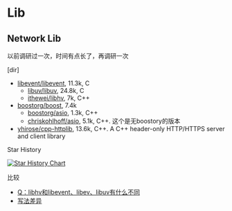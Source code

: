 # Lib

## Network Lib

以前调研过一次，时间有点长了，再调研一次

[dir]

- [libevent/libevent](https://github.com/libevent/libevent),  11.3k, C
  - [libuv/libuv](https://github.com/libuv/libuv),  24.8k, C
  - [ithewei/libhv](https://github.com/ithewei/libhv),  7k, C++
- [boostorg/boost](https://github.com/boostorg/boost),  7.4k
  - [boostorg/asio](https://github.com/boostorg/asio),  1.3k, C++
  - [chriskohlhoff/asio](https://github.com/chriskohlhoff/asio),  5.1k, C++.  这个是无boostory的版本
- [yhirose/cpp-httplib](https://github.com/yhirose/cpp-httplib),  13.6k, C++.  A C++ header-only HTTP/HTTPS server and client library

Star History

[![Star History Chart](https://api.star-history.com/svg?repos=libuv/libuv,ithewei/libhv,yhirose/cpp-httplib,boostorg/asio,chriskohlhoff/asio,libevent/libevent&type=Date)](https://star-history.com/#libuv/libuv&ithewei/libhv&yhirose/cpp-httplib&boostorg/asio&chriskohlhoff/asio&libevent/libevent&Date)

比较

- [Q：libhv和libevent、libev、libuv有什么不同](https://github.com/ithewei/libhv/wiki/%E4%B8%AD%E6%96%87FAQ#qlibhv%E5%92%8Clibeventlibevlibuv%E6%9C%89%E4%BB%80%E4%B9%88%E4%B8%8D%E5%90%8C)
- [写法差异](https://github.com/ithewei/libhv/tree/master/echo-servers)
